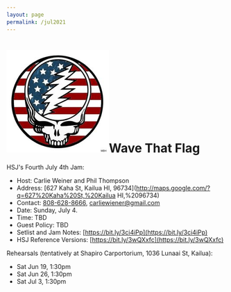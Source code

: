 ```yaml
---
layout: page
permalink: /jul2021
---
```


<h1><img class="ui avatar image" src="/images/july4.jpg">Wave That Flag</h1>

HSJ's Fourth July 4th Jam:

* Host: Carlie Weiner and Phil Thompson
* Address: [627 Kaha St, Kailua HI, 96734](http://maps.google.com/?q=627%20Kaha%20St,%20Kailua HI,%2096734)
* Contact: [808-628-8666](tel:808-628-8666), [carliewiener@gmail.com](mailto:carliewiener@gmail.com)
* Date: Sunday, July 4.
* Time: TBD
* Guest Policy: TBD
* Setlist and Jam Notes: [https://bit.ly/3ci4iPp](https://bit.ly/3ci4iPp)
* HSJ Reference Versions: [https://bit.ly/3wQXxfc](https://bit.ly/3wQXxfc)

Rehearsals (tentatively at Shapiro Carportorium, 1036 Lunaai St, Kailua):
   * Sat Jun 19, 1:30pm
   * Sat Jun 26, 1:30pm
   * Sat Jul 3, 1:30pm





